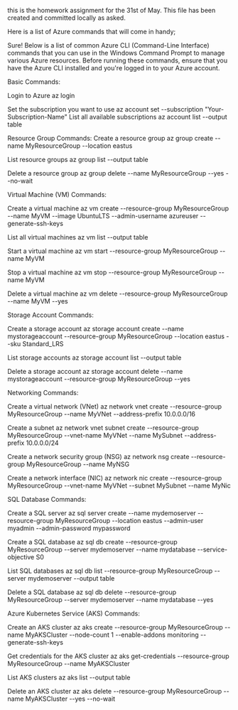 this is the homework assignment for the 31st of May. This file has been created and committed locally as asked. 

Here is a list of Azure commands that will come in handy;


Sure! Below is a list of common Azure CLI (Command-Line Interface) commands that you can use in the Windows Command Prompt to manage various Azure resources. Before running these commands, ensure that you have the Azure CLI installed and you're logged in to your Azure account.

Basic Commands:

Login to Azure
az login

Set the subscription you want to use
az account set --subscription "Your-Subscription-Name"
List all available subscriptions
az account list --output table

Resource Group Commands:
Create a resource group
az group create --name MyResourceGroup --location eastus

List resource groups
az group list --output table

Delete a resource group
az group delete --name MyResourceGroup --yes --no-wait

Virtual Machine (VM) Commands:

Create a virtual machine
az vm create --resource-group MyResourceGroup --name MyVM --image UbuntuLTS --admin-username azureuser --generate-ssh-keys

List all virtual machines
az vm list --output table

Start a virtual machine
az vm start --resource-group MyResourceGroup --name MyVM

Stop a virtual machine
az vm stop --resource-group MyResourceGroup --name MyVM

Delete a virtual machine
az vm delete --resource-group MyResourceGroup --name MyVM --yes

Storage Account Commands:

Create a storage account
az storage account create --name mystorageaccount --resource-group MyResourceGroup --location eastus --sku Standard_LRS

List storage accounts
az storage account list --output table

Delete a storage account
az storage account delete --name mystorageaccount --resource-group MyResourceGroup --yes

Networking Commands:

Create a virtual network (VNet)
az network vnet create --resource-group MyResourceGroup --name MyVNet --address-prefix 10.0.0.0/16

Create a subnet
az network vnet subnet create --resource-group MyResourceGroup --vnet-name MyVNet --name MySubnet --address-prefix 10.0.0.0/24

Create a network security group (NSG)
az network nsg create --resource-group MyResourceGroup --name MyNSG

Create a network interface (NIC)
az network nic create --resource-group MyResourceGroup --vnet-name MyVNet --subnet MySubnet --name MyNic

SQL Database Commands:

Create a SQL server
az sql server create --name mydemoserver --resource-group MyResourceGroup --location eastus --admin-user myadmin --admin-password mypassword

Create a SQL database
az sql db create --resource-group MyResourceGroup --server mydemoserver --name mydatabase --service-objective S0

List SQL databases
az sql db list --resource-group MyResourceGroup --server mydemoserver --output table

Delete a SQL database
az sql db delete --resource-group MyResourceGroup --server mydemoserver --name mydatabase --yes

Azure Kubernetes Service (AKS) Commands:

Create an AKS cluster
az aks create --resource-group MyResourceGroup --name MyAKSCluster --node-count 1 --enable-addons monitoring --generate-ssh-keys

Get credentials for the AKS cluster
az aks get-credentials --resource-group MyResourceGroup --name MyAKSCluster

List AKS clusters
az aks list --output table

Delete an AKS cluster
az aks delete --resource-group MyResourceGroup --name MyAKSCluster --yes --no-wait
